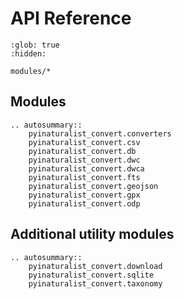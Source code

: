# API Reference
```{toctree}
:glob: true
:hidden:

modules/*
```

## Modules
```{eval-rst}
.. autosummary::
    pyinaturalist_convert.converters
    pyinaturalist_convert.csv
    pyinaturalist_convert.db
    pyinaturalist_convert.dwc
    pyinaturalist_convert.dwca
    pyinaturalist_convert.fts
    pyinaturalist_convert.geojson
    pyinaturalist_convert.gpx
    pyinaturalist_convert.odp
```

## Additional utility modules
```{eval-rst}
.. autosummary::
    pyinaturalist_convert.download
    pyinaturalist_convert.sqlite
    pyinaturalist_convert.taxonomy
```
